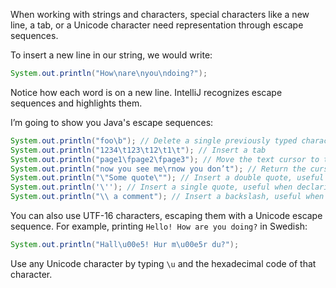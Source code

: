 When working with strings and characters, special characters like a new line, a tab, or a Unicode character need 
representation through escape sequences.

To insert a new line in our string, we would write:
```java
System.out.println("How\nare\nyou\ndoing?");
```

Notice how each word is on a new line. IntelliJ recognizes escape sequences and highlights them.

I’m going to show you Java's escape sequences:

```java
System.out.println("foo\b"); // Delete a single previously typed character
System.out.println("1234\t123\t12\t1\t"); // Insert a tab
System.out.println("page1\fpage2\fpage3"); // Move the text cursor to the start of the next page. Since our console is not a printer, we’ll get an unknown character symbol.
System.out.println("now you see me\rnow you don’t"); // Return the cursor to the beginning of the current line, undoing anything before it in that line.
System.out.println("\"Some quote\""); // Insert a double quote, useful when using double quotes in strings.
System.out.println('\''); // Insert a single quote, useful when declaring character variables
System.out.println("\\ a comment"); // Insert a backslash, useful when escaping the backslash itself.
```

You can also use UTF-16 characters, escaping them with a Unicode escape sequence. For example, printing `Hello! How are you doing?` in Swedish:

```java
System.out.println("Hall\u00e5! Hur m\u00e5r du?");
```

Use any Unicode character by typing `\u` and the hexadecimal code of that character.
